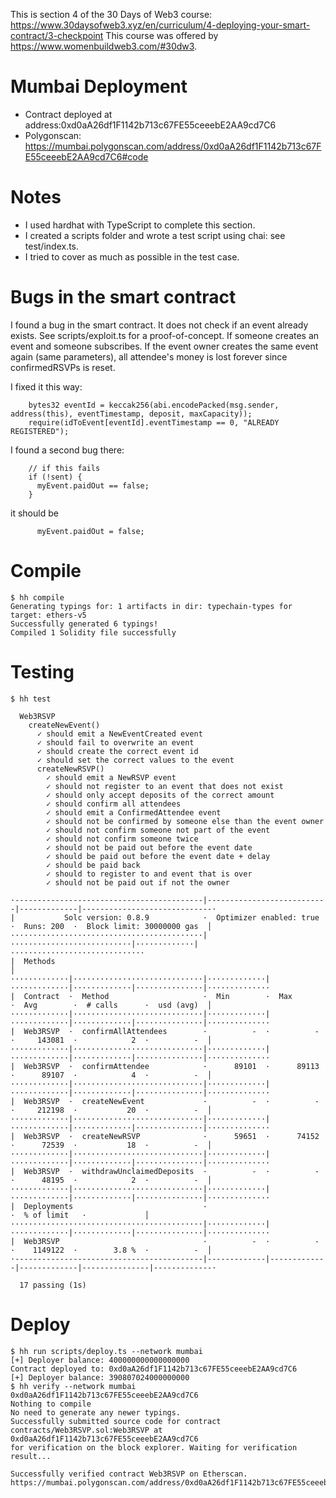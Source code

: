 This is section 4 of the 30 Days of Web3 course: https://www.30daysofweb3.xyz/en/curriculum/4-deploying-your-smart-contract/3-checkpoint
This course was offered by https://www.womenbuildweb3.com/#30dw3.

# Mumbai Deployment

- Contract deployed at address:0xd0aA26df1F1142b713c67FE55ceeebE2AA9cd7C6
- Polygonscan: https://mumbai.polygonscan.com/address/0xd0aA26df1F1142b713c67FE55ceeebE2AA9cd7C6#code

# Notes

- I used hardhat with TypeScript to complete this section.
- I created a scripts folder and wrote a test script using chai: see test/index.ts.
- I tried to cover as much as possible in the test case.

# Bugs in the smart contract

I found a bug in the smart contract. It does not check if an event already exists.
See scripts/exploit.ts for a proof-of-concept.
If someone creates an event and someone subscribes. If the event owner creates the same event again (same parameters), all attendee's money is lost forever since confirmedRSVPs is reset.

I fixed it this way:

```solidity
    bytes32 eventId = keccak256(abi.encodePacked(msg.sender, address(this), eventTimestamp, deposit, maxCapacity));
    require(idToEvent[eventId].eventTimestamp == 0, "ALREADY REGISTERED");
```

I found a second bug there:

```solidity
    // if this fails
    if (!sent) {
      myEvent.paidOut == false;
    }
```

it should be

```solidity
      myEvent.paidOut = false;
```

# Compile

```console
$ hh compile
Generating typings for: 1 artifacts in dir: typechain-types for target: ethers-v5
Successfully generated 6 typings!
Compiled 1 Solidity file successfully
```

# Testing

```console
$ hh test

  Web3RSVP
    createNewEvent()
      ✓ should emit a NewEventCreated event
      ✓ should fail to overwrite an event
      ✓ should create the correct event id
      ✓ should set the correct values to the event
      createNewRSVP()
        ✓ should emit a NewRSVP event
        ✓ should not register to an event that does not exist
        ✓ should only accept deposits of the correct amount
        ✓ should confirm all attendees
        ✓ should emit a ConfirmedAttendee event
        ✓ should not be confirmed by someone else than the event owner
        ✓ should not confirm someone not part of the event
        ✓ should not confirm someone twice
        ✓ should not be paid out before the event date
        ✓ should be paid out before the event date + delay
        ✓ should be paid back
        ✓ should to register to and event that is over
        ✓ should not be paid out if not the owner

·------------------------------------------|---------------------------|-------------|-----------------------------·
|           Solc version: 0.8.9            ·  Optimizer enabled: true  ·  Runs: 200  ·  Block limit: 30000000 gas  │
···········································|···························|·············|······························
|  Methods                                                                                                         │
·············|·····························|·············|·············|·············|···············|··············
|  Contract  ·  Method                     ·  Min        ·  Max        ·  Avg        ·  # calls      ·  usd (avg)  │
·············|·····························|·············|·············|·············|···············|··············
|  Web3RSVP  ·  confirmAllAttendees        ·          -  ·          -  ·     143081  ·            2  ·          -  │
·············|·····························|·············|·············|·············|···············|··············
|  Web3RSVP  ·  confirmAttendee            ·      89101  ·      89113  ·      89107  ·            4  ·          -  │
·············|·····························|·············|·············|·············|···············|··············
|  Web3RSVP  ·  createNewEvent             ·          -  ·          -  ·     212198  ·           20  ·          -  │
·············|·····························|·············|·············|·············|···············|··············
|  Web3RSVP  ·  createNewRSVP              ·      59651  ·      74152  ·      72539  ·           18  ·          -  │
·············|·····························|·············|·············|·············|···············|··············
|  Web3RSVP  ·  withdrawUnclaimedDeposits  ·          -  ·          -  ·      48195  ·            2  ·          -  │
·············|·····························|·············|·············|·············|···············|··············
|  Deployments                             ·                                         ·  % of limit   ·             │
···········································|·············|·············|·············|···············|··············
|  Web3RSVP                                ·          -  ·          -  ·    1149122  ·        3.8 %  ·          -  │
·------------------------------------------|-------------|-------------|-------------|---------------|-------------·

  17 passing (1s)
```

# Deploy

```console
$ hh run scripts/deploy.ts --network mumbai
[+] Deployer balance: 400000000000000000
Contract deployed to: 0xd0aA26df1F1142b713c67FE55ceeebE2AA9cd7C6
[+] Deployer balance: 390807024000000000
$ hh verify --network mumbai 0xd0aA26df1F1142b713c67FE55ceeebE2AA9cd7C6
Nothing to compile
No need to generate any newer typings.
Successfully submitted source code for contract
contracts/Web3RSVP.sol:Web3RSVP at 0xd0aA26df1F1142b713c67FE55ceeebE2AA9cd7C6
for verification on the block explorer. Waiting for verification result...

Successfully verified contract Web3RSVP on Etherscan.
https://mumbai.polygonscan.com/address/0xd0aA26df1F1142b713c67FE55ceeebE2AA9cd7C6#code
```
